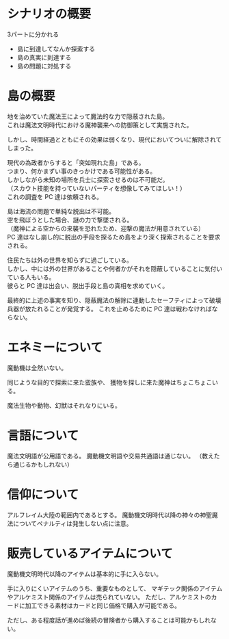 # シナリオの概要

3パートに分かれる

* 島に到達してなんか探索する
* 島の真実に到達する
* 島の問題に対処する

# 島の概要

地を治めていた魔法王によって魔法的な力で隠蔽された島。   
これは魔法文明時代における魔神襲来への防御策として実施された。

しかし、時間経過とともにその効果は弱くなり、現代においてついに解除されてしまった。

現代の為政者からすると「突如現れた島」である。   
つまり、何かまずい事のきっかけである可能性がある。   
しかしながら未知の場所を兵士に探索させるのは不可能だ。   
（スカウト技能を持っていないパーティを想像してみてほしい！）   
これの調査を PC 達は依頼される。   

島は海流の問題で単純な脱出は不可能。   
空を飛ぼうとした場合、謎の力で撃墜される。   
（魔神による空からの来襲を恐れたため、迎撃の魔法が用意されている）   
PC 達はなし崩し的に脱出の手段を探るため島をより深く探索されることを要求される。

住民たちは外の世界を知らずに過ごしている。   
しかし、中には外の世界があることや何者かがそれを隠蔽していることに気付いている人もいる。   
彼らと PC 達は出会い、脱出手段と島の真相を求めていく。

最終的に上述の事実を知り、隠蔽魔法の解除に連動したセーフティによって破壊兵器が放たれることが発覚する。
これを止めるために PC 達は戦わなければならない。

# エネミーについて

魔動機は全然いない。

同じような目的で探索に来た蛮族や、
獲物を探しに来た魔神はちょこちょこいる。

魔法生物や動物、幻獣はそれなりにいる。

# 言語について

魔法文明語が公用語である。
魔動機文明語や交易共通語は通じない。
（教えたら通じるかもしれない）

# 信仰について

アルフレイム大陸の範囲内であるとする。
魔動機文明時代以降の神々の神聖魔法についてペナルティは発生しない点に注意。

# 販売しているアイテムについて

魔動機文明時代以降のアイテムは基本的に手に入らない。

手に入りにくいアイテムのうち、重要なものとして、
マギテック関係のアイテムやアルケミスト関係のアイテムは売られていない。
ただし、アルケミストのカードに加工できる素材はカードと同じ価格で購入が可能である。

ただし、ある程度話が進めば後続の冒険者から購入することは可能かもしれない。

